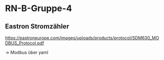 # RN-B-Gruppe-4

## Eastron Stromzähler

https://eastroneurope.com/images/uploads/products/protocol/SDM630_MODBUS_Protocol.pdf

-> Modbus über yaml

